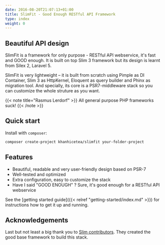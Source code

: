 ```yaml
---
date: 2016-08-20T21:07:13+01:00
title: SlimFit - Good Enough RESTful API Framework
type: index
weight: 0
---
```


## Beautiful API design

SlimFit is a framework for only purpose - RESTful API webservice, it's fast and GOOD enough. It is built on top Slim 3 framework but its design is learnt from Silex 2, Laravel 5.

SlimFit is very lightweight – it is built from scratch using Pimple as DI Container, Slim 3 as HttpKernel, Eloquent as query builder and Phinx as migration tool. And specially, its core is a PSR7-middleware stack so you can customize the whole struture as you want.

{{< note title="Rasmus Lerdorf" >}}
All general purpose PHP frameworks suck!
{{< /note >}}

## Quick start

Install with `composer`:

```sh
composer create-project khanhicetea/slimfit your-folder-project
```

## Features

- Beautiful, readable and very user-friendly design based on PSR-7
- Well-tested and optimized
- Extra configuration, easy to customize the stack
- Have I said "GOOD ENOUGH" ? Sure, it's good enough for a RESTful API webservice

See the [getting started guide]({{< relref "getting-started/index.md" >}}) for instructions how to get
it up and running.

## Acknowledgements

Last but not least a big thank you to [Slim contributors](https://github.com/slimphp/Slim#credits). They created the good base framework to build this stack.

